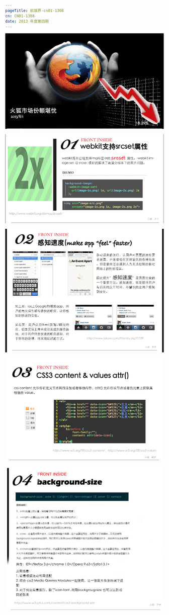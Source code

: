 ```yaml
--- 
pageTitle: 前端界-cn01-1308 
cn: CN01-1308 
date: 2013 年度第四期 
---
```


![火狐市场份额堪忧](images/firefox.png)

[![webkit 已经支持srcset属性](images/cn01-1308-1.png)](https://www.webkit.org/blog/2910/improved-support-for-high-resolution-displays-with-the-srcset-image-attribute/)

[![提升用户感知性能](images/cn01-1308-2.png)](http://www.lukew.com/ff/entry.asp?1759)

[![css3 content & values attr()](images/cn01-1308-3.png)](http://www.w3.org/TR/css3-content/)

[![backgrount-size](images/cn01-1308-4.png)](http://www.w3cplus.com/content/css3-background-size)
